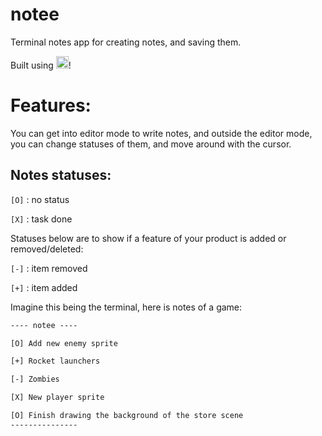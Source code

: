 # notee

Terminal notes app for creating notes, and saving them.

Built using <a href="https://github.com/vlang/v/" target="_blank"><img width="20" src="https://raw.githubusercontent.com/vlang/v-logo/master/dist/v-logo.svg?sanitize=true" alt="V logo"></a>!

# Features:

You can get into editor mode to write notes, and outside the editor mode, you can change statuses of them, and move around with the cursor.

## Notes statuses:

`[O]` : no status

`[X]` : task done

Statuses below are to show if a feature of your product is added or removed/deleted:

`[-]` : item removed

`[+]` : item added

Imagine this being the terminal, here is notes of a game:

```txt
---- notee ----

[O] Add new enemy sprite

[+] Rocket launchers

[-] Zombies

[X] New player sprite

[O] Finish drawing the background of the store scene
---------------
```
